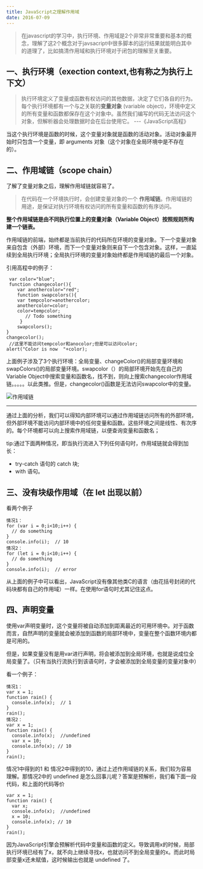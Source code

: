 ```yaml
---
title: JavaScript之理解作用域
date: 2016-07-09
---
```


>在javascript的学习中，执行环境、作用域是2个非常非常重要和基本的概念，理解了这2个概念对于javsacript中很多脚本的运行结果就能明白其中的道理了，比如搞清作用域和执行环境对于闭包的理解至关重要。

<!--more-->
## 一、执行环境（exection context,也有称之为执行上下文）
>执行环境定义了变量或函数有权访问的其他数据，决定了它们各自的行为。每个执行环境都有一个与之关联的**变量对象** (variable object)，环境中定义的所有变量和函数都保存在这个对象中。虽然我们编写的代码无法访问这个对象，但解析器会处理数据时会在后台使用它。                                  ---《JavaScript高程》

当这个执行环境是函数的时候，这个变量对象就是函数的活动对象。活动对象最开始时只包含一个变量，即 arguments 对象（这个对象在全局环境中是不存在的）。
## 二、作用域链（scope chain）
了解了变量对象之后，理解作用域链就容易了。
>在代码在一个环境执行时，会创建变量对象的一个 **作用域链**。作用域链的用途，是保证对执行环境有权访问的所有变量和函数的有序访问。

**整个作用域链是由不同执行位置上的变量对象（Variable Object）按照规则所构建一个链表。**

作用域链的前端，始终都是当前执行的代码所在环境的变量对象。下一个变量对象来自包含（外部）环境，而下一个变量对象则来自下一个包含对象。这样，一直延续到全局执行环境；全局执行环境的变量对象始终都是作用域链的最后一个对象。

引用高程中的例子：
```
 var color="blue";
 function changecolor(){
    var anothercolor="red";
    function swapcolors(){
	var tempcolor=anothercolor;
	anothercolor=color;
	color=tempcolor;
       // Todo something		
     }
    swapcolors();
}
changecolor();
 //这里不能访问tempcolor和anocolor;但是可以访问color;
alert("Color is now  "+color);
```
上面例子涉及了3个执行环境：全局变量、changeColor()的局部变量环境和swapColors()的局部变量环境。swapcolor（）的局部环境开始先在自己的Variable Object中搜索变量和函数名，找不到，则向上搜索changecolor作用域链。。。。。以此类推。但是，changecolor()函数是无法访问swapcolor中的变量。

![作用域链](http://upload-images.jianshu.io/upload_images/2575359-31c07041f11d1e92.png?imageMogr2/auto-orient/strip%7CimageView2/2/w/1240)
***
通过上面的分析，我们可以得知内部环境可以通过作用域链访问所有的外部环境，但外部环境不能访问内部环境中的任何变量和函数。这些环境之间是线性、有次序的。每个环境都可以向上搜索作用域链，以便查询变量和函数名；

tip:通过下面两种情况，即当执行流进入下列任何语句时，作用域链就会得到加长：
- try-catch 语句的 catch 块;
- with 语句。

## 三、没有块级作用域（在 let 出现以前）

看两个例子

```
情况1：
for (var i = 0;i<10;i++) {
  // do something
}
console.info(i);  // 10
情况2：
for (let i = 0;i<10;i++) {
  // do something
}
console.info(i);  // error
```

从上面的例子中可以看出，JavaScript没有像其他类C的语言（由花括号封闭的代码块都有自己的作用域）一样。在使用for语句时尤其记住这点。

## 四、声明变量

使用var声明变量时，这个变量将被自动添加到距离最近的可用环境中。对于函数而言，自然声明的变量就会被添加到函数的局部环境中，变量在整个函数环境内都是可用的。

   但是，如果变量没有是用var进行声明，将会被添加到全局环境，也就是说成位全局变量了。（只有当执行流执行到该语句时，才会被添加到全局变量的变量对象中）

看一个例子：
```
情况1：
var x = 1;
function rain() {
  console.info(x);  // 1
}
rain(); 
情况2：
var x = 1;
function rain() {
  console.info(x);  //undefined
  var x = 10;
  console.info(x); // 10 
}
rain(); 
```

情况1中得到的1 和 情况2中得到的10，通过上述作用域链的关系，我们较为容易理解。那情况2中的 undefined 是怎么回事儿呢？答案是预解析，我们看下面一段代码，和上面的代码等价

```
var x = 1;
function rain() {
  var x;
  console.info(x);  //undefined
  x = 10;
  console.info(x); // 10 
}
rain(); 
```
因为JavaScript引擎会预解析代码中变量和函数的定义。导致调用x的时候，局部执行环境已经有了x，就不向上继续寻找x，也就访问不到全局变量的x。而此时局部变量x还未赋值，这时候输出也就是 undefined 了。